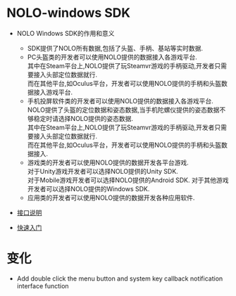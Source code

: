 # NOLO-windows SDK

- NOLO Windows SDK的作用和意义  
    * SDK提供了NOLO所有数据,包括了头盔、手柄、基站等实时数据.  
    * PC头盔类的开发者可以使用NOLO提供的数据接入各游戏平台.  
      其中在Steam平台上,NOLO提供了玩Steamvr游戏的手柄驱动,开发者只需要接入头部定位数据就行.  
      而在其他平台,如Oculus平台，开发者可以使用NOLO提供的手柄和头盔数据接入游戏平台.  
    * 手机投屏软件类的开发者可以使用NOLO提供的数据接入各游戏平台.  
      NOLO提供了头盔的定位数据和姿态数据,当手机陀螺仪提供的姿态数据不够稳定时请选择NOLO提供的姿态数据.  
      其中在Steam平台上,NOLO提供了玩Steamvr游戏的手柄驱动,开发者只需要接入头部定位数据就行.  
      而在其他平台,如Oculus平台，开发者可以使用NOLO提供的手柄和头盔数据接入.  
    * 游戏类的开发者可以使用NOLO提供的数据开发各平台游戏.  
      对于Unity游戏开发者可以选择NOLO提供的Unity SDK.  
      对于Mobile游戏开发者可以选择NOLO提供的Android SDK.
      对于其他游戏开发者可以选择NOLO提供的Windows SDK.  
    * 应用类的开发者可以使用NOLO提供的数据开发各种应用软件.  
   
- [接口说明](https://github.com/LYRobotix/NOLO-Windows-SDK/wiki)  

- [快速入门]()  
# 变化
- Add double click the menu button and system key callback notification interface function 
#